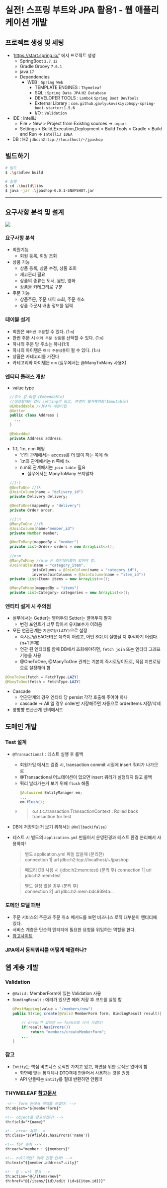 # 실전! 스프링 부트와 JPA 활용1 - 웹 애플리케이션 개발

## 프로젝트 생성 및 세팅
- 'https://start.spring.io/' 에서 프로젝트 생성
  - SpringBoot `2.7.12`
  - Gradle Groovy `7.6.1`
  - java `17`
  - Dependencies
    - WEB : `Spring Web`
      - TEMPLATE ENGINES : `Thymeleaf`
      - SQL : `Spring Data JPA`  `H2 Database` 
      - DEVELOPER TOOLS : `Lombok`  `Spring Boot DevTools`
      - External Library : `com.github.gavlyukovskiy:p6spy-spring-boot-starter:1.5.6`
      - I/O : `Validation`
- IDE : IntelliJ
  - File > New > Project from Existing sources => `import`
  - Settings > Build,Execution,Deployment > Build Tools > Gradle > Build and Run => `IntelliJ IDEA`
- DB : H2 `jdbc:h2:tcp://localhost/~/jpashop`

## 빌드하기
```bash
# 빌드
$ .\gradlew build

# 실행
$ cd .\build\libs 
$ java -jar .\jpashop-0.0.1-SNAPSHOT.jar
```
---

## 요구사항 분석 및 설계
![](https://github.com/beeguriri/Selfstudy_Springboot/blob/main/images/4_entity.png)

### 요구사항 분석
- 회원기능
  - 회원 등록, 회원 조회
- 상품 기능
  - 상품 등록, 상품 수정, 상품 조회 
  - 재고관리 필요
  - 상품의 종류는 도서, 음반, 영화
  - 상품을 카테고리로 구분
- 주문 기능
  - 상품주문, 주문 내역 조회, 주문 취소
  - 상품 주문시 배송 정보를 입력
### 테이블 설계
  - 회원은 `여러번 주문`할 수 있다. (1:`n`)
  - 한번 주문 시 `여러 주문 상품`을 선택할 수 있다. (1:`n`)
  - 하나의 주문 당 주소는 하나(1:1)
  - 하나의 아이템은 `여러 주문상품`이 될 수 있다. (1:`n`)
  - 상품은 카테고리를 가진다
  - 카테고리와 아이템은 `n`:`m` (실무에서는 @ManyToMany 사용X)
### 엔티티 클래스 개발
- value type
```java
  //주소 값 타입 (Embeddable)
  //생성할때만 값이 setting이 되고, 변경이 불가해야함(Immutable)
  @Embeddable //JPA의 내장타입
  @Getter
  public class Address {
    ...
  }
  
  @Embedded
  private Address address;
```
- 1:1, 1:n, n:m 매핑
  - 1:1의 관계에서는 access를 더 많이 하는 쪽에 `fk`
  - 1:n의 관계에서는 n 쪽에 `fk`
  - n:m의 관계에서는 `join table` 필요
    - 실무에서는 ManyToMany 쓰지말자
```java
  //1:1
  @OneToOne //fk
  @JoinColumn(name = "delivery_id")
  private Delivery delivery;

  @OneToOne(mappedBy = "delivery")
  private Order order;

  //1:n
  @ManyToOne //fk
  @JoinColumn(name="member_id")
  private Member member;

  @OneToMany(mappedBy = "member")
  private List<Order> orders = new ArrayList<>();
  
  //n:m
  @ManyToMany //n:m 은 조인테이블이 있어야 함.
  @JoinTable(name = "category_item",
            joinColumns = @JoinColumn(name = "category_id"),
            inverseJoinColumns = @JoinColumn(name = "item_id"))
  private List<Item> items = new ArrayList<>();

  @ManyToMany(mappedBy = "items")
  private List<Category> categories = new ArrayList<>();

```
### 엔티티 설계 시 주의점
- 실무에서는 Getter는 열어두되 Setter는 열어두지 말자
  - 변경 포인트가 너무 많아서 유지보수가 어려움
- 모든 연관관계는 `지연로딩(LAZY)`으로 설정
  - 즉시로딩(EAGER)은 예측이 어렵고, 어떤 SQL이 실행될 지 추적하기 어렵다. (n+1 문제)
  - 연관 된 엔티티를 함께 DB에서 조회해야하면, `fetch join` 또는 엔티티 그래프 기능을 사용
  - @OneToOne, @ManyToOne 관계는 기본이 즉시로딩이므로, 직접 지연로딩으로 설정해야 함
```java
@OneToOne(fetch = FetchType.LAZY)
@ManyToOne(fetch = FetchType.LAZY)
```
- Cascade
  - 연관관계의 경우 엔티티 당 persist 각각 호출해 주어야 하나
  - cascade => All 일 경우 order만 저장해주면 자동으로 orderItems 저장/삭제
- 양방향 연관관계 편의메서드

## 도메인 개발
### Test 설계
- `@Transactional` : 테스트 실행 후 롤백
  - 회원가입 메서드 검증 시, transaction commit 시점에 insert 쿼리가 나가므로
  - @Transactional 어노테이션이 있으면 insert 쿼리가 실행되지 않고 롤백
  - 쿼리 날라가는거 보기 위해 `flush` 해줌 
    ```java
    @Autowired EntityManager em;
    ...
    em.flush();
    ```
  - > o.s.t.c.transaction.TransactionContext   : Rolled back transaction for test
- DB에 저장되는거 보기 위해서는 `@Rollback(false)`
- 테스트 시 별도의 `application.yml` 만들어서 운영환경과 테스트 환경 분리해서 사용하자!
  > 별도 application.yml 파일 없을때 (분리전)  
  > connection 1| url jdbc:h2:tcp://localhost/~/jpashop
  
  > 메모리 DB 사용 시 (jdbc:h2:mem:test) (분리 후)
  > connection 1| url jdbc:h2:mem:test
  
  > 별도 설정 없을 경우 (분리 후)  
  > connection 2| url jdbc:h2:mem:bdc9394a...

### 도메인 모델 패턴
- 주문 서비스의 주문과 주문 취소 메서드를 보면 비즈니스 로직 대부분이 엔티티에 있다. 
- 서비스 계층은 단순히 엔티티에 필요한 요청을 위임하는 역할을 한다.
- [참고사이트](https://martinfowler.com/eaaCatalog/domainModel.html)

### JPA에서 동적쿼리를 어떻게 해결하나?

## 웹 계층 개발
### Validation
- `@Valid` : MemberForm에 있는 Validation 사용
- `BindingResult` : 에러가 있으면 에러 저장 후 코드를 실행 함
  ```java
  @PostMapping(value = "/members/new")
  public String create(@Valid MemberForm form, BindingResult result){
  
      // error가 있으면 => form으로 다시 가겠다!
      if(result.hasErrors())
          return "members/createMemberForm";
      ...
  }
  ```

### 참고
- `Entity`는 핵심 비즈니스 로직만 가지고 있고, 화면을 위한 로직은 없어야 함
  - 화면에 맞는 폼객체나 DTO객체 만들어서 사용하는 것을 권장
  - API 만들때는 `Entity`를 절대 반환하면 안됨!!!

### THYMELEAF [참고문서](https://www.thymeleaf.org/doc/articles/layouts.html)
```html
 <!-- form 안에서 객체를 쓰겠다! -->
th:object="${memberForm}"

<!-- object를 참고하겠다! -->
th:field="*{name}"

<!-- error 처리 -->
th:class="${#fields.hasErrors('name')}

<!-- for 순회 -->
th:each="member : ${members}"

<!-- null이면? 뒤에 진행 안해! -->
th:text="${member.address?.city}"

<!-- @ : url 명시 -->
th:action="@{/items/new}"
th:href="@{/items/{id}/edit (id=${item.id})}"
```